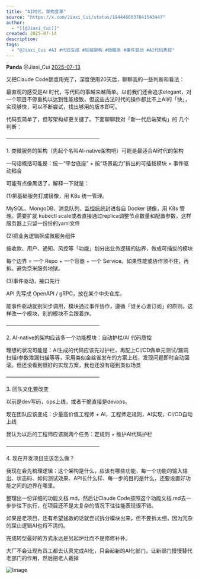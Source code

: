 ```yaml
---
title: "AI时代，架构变革"
source: "https://x.com/Jiaxi_Cui/status/1944466037841543447"
author:
  - "[[@Jiaxi_Cui]]"
created: 2025-07-14
description:
tags:
  - "@Jiaxi_Cui #AI #代码生成 #后端架构 #微服务 #事件驱动 #AI代码质控"
---
```

**Panda** @Jiaxi\_Cui [2025-07-13](https://x.com/Jiaxi_Cui/status/1944466037841543447/history)

又把Claude Code额度用完了，深度使用20天后，聊聊我的一些判断和看法：  
  
最直观的感受是AI 时代，写代码的事越来越简单。以前我们还会追求elegant，对一个项目不停重构以达到性能极致，但这些古法时代的操作都比不上AI的「快」，实现够快，可以不断尝试，找出够用的版本即可。  
  
代码变简单了，但写架构却更关键了。下面聊聊我对「新一代后端架构」的 几个判断：  
  
——————————————————  
  
1\. 类微服务的架构（先起个名叫AI-native架构吧）可能是最适合AI时代的架构  
  
一句话概括可能是：统一“平台底座” + 按“场景能力”拆出的可插拔模块 + 事件驱动粘合  
  
可能有点像黑话了，解释一下就是：  
  
(1)把基础服务打成镜像，用 K8s 统一管理。  
  
MySQL、MongoDB、消息队列、监控统统封进各自 Docker 镜像，用 K8s 管理。需要扩就 kubectl scale或者直接通过replica调整节点数量和配置参数，这样服务器上只留一份份的yaml文件  
  
(2)把业务逻辑拆成微服务组件  
  
按收款、用户、通知、风控等「功能」划分出业务逻辑的边界，做成可插拔的模块  
  
每个边界 = 一个 Repo + 一个容器 + 一个 Service。如果性能或协作顶不住，再拆。避免奈米服务地狱。  
  
(3)事件驱动，接口先行  
  
API 先写成 OpenAPI / gRPC，放在某个中央仓库。  
  
能事件驱动就别同步调用，模块通过事件协作，遵循「谁关心谁订阅」的原则。这样改一个模块，别的模块不会跟着炸。  
  
——————————————————  
  
2\. AI-native的架构应该多一个功能模块：自动护栏/AI 代码质控  
  
理想的状况可能是：AI生成的代码应该先过护栏，再配上CI/CD做单元测试/漏洞扫描/参数泄漏扫描等等，采用类似金丝雀发布的方案上线，发现问题即时自动回滚。但还没看到很好的实现方案，我也还没有碰到类似场景  
  
——————————————————  
  
3\. 团队文化要改变  
  
以前是dev写码，ops上线，或者干脆直接是devops。  
  
现在团队应该变成：少量高价值工程师 + AI，工程师定规则，AI实现，CI/CD自动上线  
  
我认为以后的工程师应该就两个任务：定规则 + 维护AI代码护栏  
  
——————————————————  
  
4\. 现在开发项目应该怎么做？  
  
我现在会先梳理逻辑：这个架构是什么，应该有哪些功能，每一个功能的输入输出、状态码、如何测试效果、API长什么样、每一步的目的是什么，还要设置好功能之间的边界在哪里。  
  
整理出一份详细的功能文档.md，然后让Claude Code按照这个功能文档.md去一步步往下执行，在项目还不是太复杂的情况下往往能表现很不错。  
  
如果是老项目，还有希望拯救的话就尝试拆分模块出来，但不要拆太细，因为冗杂的屎山逻辑AI也捋不清的。  
  
完成转型最好的方式永远是另起炉灶而不是修修补补。

大厂不会让现有员工都去认真完成AI化，只会起新的AI化部门，让新部门慢慢替代老部门的作用，然后把老人裁掉

![Image](https://pbs.twimg.com/media/GvwXqQ3bsAALDyl?format=jpg&name=large)
